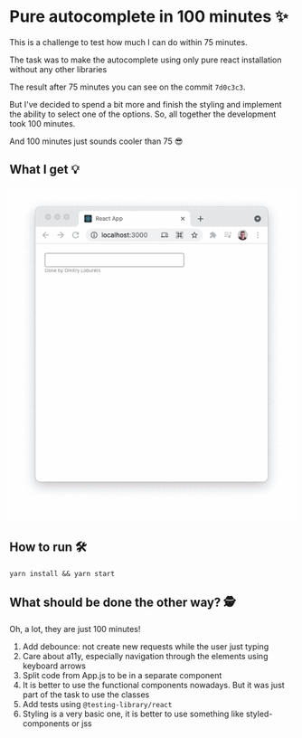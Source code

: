 # Pure autocomplete in 100 minutes ✨

This is a challenge to test how much I can do within 75 minutes.

The task was to make the autocomplete using only pure react installation without any other libraries

The result after 75 minutes you can see on the commit `7d0c3c3`.

But I've decided to spend a bit more and finish the styling and implement the ability to select one of the options. So, all together the development took 100 minutes.

And 100 minutes just sounds cooler than 75 😎

## What I get 💡

![demo](./docs/demo.gif)

## How to run 🛠️

```shell
yarn install && yarn start
```

## What should be done the other way? 🕵️

Oh, a lot, they are just 100 minutes!

1. Add debounce: not create new requests while the user just typing
2. Care about a11y, especially navigation through the elements using keyboard arrows
3. Split code from App.js to be in a separate component
4. It is better to use the functional components nowadays. But it was just part of the task to use the classes
5. Add tests using `@testing-library/react`
6. Styling is a very basic one, it is better to use something like styled-components or jss
